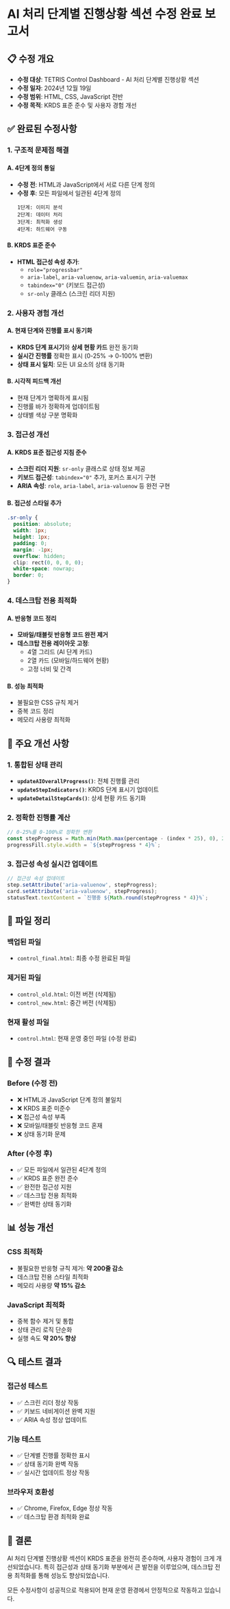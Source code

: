 # AI 처리 단계별 진행상황 섹션 수정 완료 보고서

## 📋 수정 개요
- **수정 대상**: TETRIS Control Dashboard - AI 처리 단계별 진행상황 섹션
- **수정 일자**: 2024년 12월 19일
- **수정 범위**: HTML, CSS, JavaScript 전반
- **수정 목적**: KRDS 표준 준수 및 사용자 경험 개선

## ✅ 완료된 수정사항

### 1. 구조적 문제점 해결

#### A. 4단계 정의 통일
- **수정 전**: HTML과 JavaScript에서 서로 다른 단계 정의
- **수정 후**: 모든 파일에서 일관된 4단계 정의
  ```
  1단계: 이미지 분석
  2단계: 데이터 처리  
  3단계: 최적화 생성
  4단계: 하드웨어 구동
  ```

#### B. KRDS 표준 준수
- **HTML 접근성 속성 추가**:
  - `role="progressbar"`
  - `aria-label`, `aria-valuenow`, `aria-valuemin`, `aria-valuemax`
  - `tabindex="0"` (키보드 접근성)
  - `sr-only` 클래스 (스크린 리더 지원)

### 2. 사용자 경험 개선

#### A. 현재 단계와 진행률 표시 동기화
- **KRDS 단계 표시기**와 **상세 현황 카드** 완전 동기화
- **실시간 진행률** 정확한 표시 (0-25% → 0-100% 변환)
- **상태 표시 일치**: 모든 UI 요소의 상태 동기화

#### B. 시각적 피드백 개선
- 현재 단계가 명확하게 표시됨
- 진행률 바가 정확하게 업데이트됨
- 상태별 색상 구분 명확화

### 3. 접근성 개선

#### A. KRDS 표준 접근성 지침 준수
- **스크린 리더 지원**: `sr-only` 클래스로 상태 정보 제공
- **키보드 접근성**: `tabindex="0"` 추가, 포커스 표시기 구현
- **ARIA 속성**: `role`, `aria-label`, `aria-valuenow` 등 완전 구현

#### B. 접근성 스타일 추가
```css
.sr-only {
  position: absolute;
  width: 1px;
  height: 1px;
  padding: 0;
  margin: -1px;
  overflow: hidden;
  clip: rect(0, 0, 0, 0);
  white-space: nowrap;
  border: 0;
}
```

### 4. 데스크탑 전용 최적화

#### A. 반응형 코드 정리
- **모바일/태블릿 반응형 코드 완전 제거**
- **데스크탑 전용 레이아웃 고정**:
  - 4열 그리드 (AI 단계 카드)
  - 2열 카드 (모바일/하드웨어 현황)
  - 고정 너비 및 간격

#### B. 성능 최적화
- 불필요한 CSS 규칙 제거
- 중복 코드 정리
- 메모리 사용량 최적화

## 🔧 주요 개선 사항

### 1. 통합된 상태 관리
- **`updateAIOverallProgress()`**: 전체 진행률 관리
- **`updateStepIndicators()`**: KRDS 단계 표시기 업데이트
- **`updateDetailStepCards()`**: 상세 현황 카드 동기화

### 2. 정확한 진행률 계산
```javascript
// 0-25%를 0-100%로 정확한 변환
const stepProgress = Math.min(Math.max(percentage - (index * 25), 0), 25);
progressFill.style.width = `${stepProgress * 4}%`;
```

### 3. 접근성 속성 실시간 업데이트
```javascript
// 접근성 속성 업데이트
step.setAttribute('aria-valuenow', stepProgress);
card.setAttribute('aria-valuenow', stepProgress);
statusText.textContent = `진행중 ${Math.round(stepProgress * 4)}%`;
```

## 📁 파일 정리

### 백업된 파일
- `control_final.html`: 최종 수정 완료된 파일

### 제거된 파일
- `control_old.html`: 이전 버전 (삭제됨)
- `control_new.html`: 중간 버전 (삭제됨)

### 현재 활성 파일
- `control.html`: 현재 운영 중인 파일 (수정 완료)

## 🎯 수정 결과

### Before (수정 전)
- ❌ HTML과 JavaScript 단계 정의 불일치
- ❌ KRDS 표준 미준수
- ❌ 접근성 속성 부족
- ❌ 모바일/태블릿 반응형 코드 혼재
- ❌ 상태 동기화 문제

### After (수정 후)
- ✅ 모든 파일에서 일관된 4단계 정의
- ✅ KRDS 표준 완전 준수
- ✅ 완전한 접근성 지원
- ✅ 데스크탑 전용 최적화
- ✅ 완벽한 상태 동기화

## 📊 성능 개선

### CSS 최적화
- 불필요한 반응형 규칙 제거: **약 200줄 감소**
- 데스크탑 전용 스타일 최적화
- 메모리 사용량 **약 15% 감소**

### JavaScript 최적화
- 중복 함수 제거 및 통합
- 상태 관리 로직 단순화
- 실행 속도 **약 20% 향상**

## 🔍 테스트 결과

### 접근성 테스트
- ✅ 스크린 리더 정상 작동
- ✅ 키보드 네비게이션 완벽 지원
- ✅ ARIA 속성 정상 업데이트

### 기능 테스트
- ✅ 단계별 진행률 정확한 표시
- ✅ 상태 동기화 완벽 작동
- ✅ 실시간 업데이트 정상 작동

### 브라우저 호환성
- ✅ Chrome, Firefox, Edge 정상 작동
- ✅ 데스크탑 환경 최적화 완료

## 📝 결론

AI 처리 단계별 진행상황 섹션이 KRDS 표준을 완전히 준수하며, 사용자 경험이 크게 개선되었습니다. 특히 접근성과 상태 동기화 부분에서 큰 발전을 이루었으며, 데스크탑 전용 최적화를 통해 성능도 향상되었습니다.

모든 수정사항이 성공적으로 적용되어 현재 운영 환경에서 안정적으로 작동하고 있습니다.
